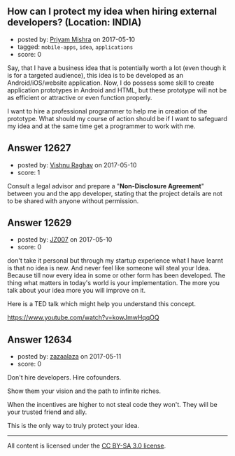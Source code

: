 ## How can I protect my idea when hiring external developers? (Location: INDIA)

- posted by: [Priyam Mishra](https://stackexchange.com/users/9790833/priyam-mishra) on 2017-05-10
- tagged: `mobile-apps`, `idea`, `applications`
- score: 0

Say, that I have a business idea that is potentially worth a lot (even though it is for a targeted audience), this idea is to be developed as an Android/iOS/website application. Now, I do possess some skill to create application prototypes in Android and HTML, but these prototype will not be as efficient or attractive or even function properly. 

I want to hire a professional programmer to help me in creation of the prototype.
What should my course of action should be if I want to safeguard my idea and at the same time get a programmer to work with me. 


## Answer 12627

- posted by: [Vishnu Raghav](https://stackexchange.com/users/10688148/vishnu-raghav) on 2017-05-10
- score: 1

Consult a legal advisor and prepare a "**Non-Disclosure Agreement**" between you and the app developer, stating that the project details are not to be shared with anyone without permission.







## Answer 12629

- posted by: [JZ007](https://stackexchange.com/users/8802522/jz007) on 2017-05-10
- score: 0

don't take it personal but through my startup experience what I have learnt is that no idea is new. And never feel like someone will steal your Idea. Because till now every idea in some or other form has been developed. The thing what matters in today's world is your implementation. The more you talk about your idea more you will improve on it. 

Here is a TED talk which might help you understand this concept.

https://www.youtube.com/watch?v=kowJmwHqqOQ



## Answer 12634

- posted by: [zazaalaza](https://stackexchange.com/users/4672194/zazaalaza) on 2017-05-11
- score: 0

Don't hire developers. Hire cofounders. 

Show them your vision and the path to infinite riches.

When the incentives are higher to not steal code they won't. They will be your trusted friend and ally.

This is the only way to truly protect your idea.



---

All content is licensed under the [CC BY-SA 3.0 license](https://creativecommons.org/licenses/by-sa/3.0/).
